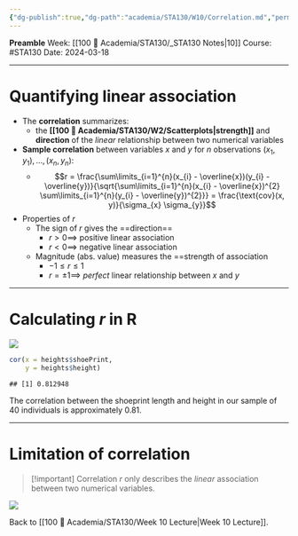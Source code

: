 ```yaml
---
{"dg-publish":true,"dg-path":"academia/STA130/W10/Correlation.md","permalink":"/academia/sta-130/w10/correlation/","created":"2024-03-18T13:27:13.106-04:00","updated":"2024-04-22T03:03:02.307-04:00"}
---
```


**Preamble**
Week: [[100 📒 Academia/STA130/_STA130 Notes\|10]]
Course: #STA130
Date: 2024-03-18

---
# Quantifying linear association

- The **correlation** summarizes:
    - the **[[100 📒 Academia/STA130/W2/Scatterplots\|strength]]** and **direction** of the *linear* relationship between two numerical variables
- **Sample correlation** between variables $x$ and $y$ for $n$ observations $(x_{1}, y_{1}), \dots, (x_{n}, y_{n})$:
    - $$r = \frac{\sum\limits_{i=1}^{n}(x_{i} - \overline{x})(y_{i} - \overline{y})}{\sqrt{\sum\limits_{i=1}^{n}(x_{i} - \overline{x})^{2} \sum\limits_{i=1}^{n}(y_{i} - \overline{y})^{2}}} = \frac{\text{cov}(x, y)}{\sigma_{x} \sigma_{y}}$$
- Properties of $r$
    - The sign of $r$ gives the ==direction==
        - $r > 0 \implies$ positive linear association
        - $r < 0 \implies$  negative linear association
    - Magnitude (abs. value) measures the ==strength of association
        - $-1 \leq r \leq 1$
        - $r = \pm 1 \implies$ *perfect* linear relationship between $x$ and $y$

---
# Calculating $r$ in R

![](https://i.imgur.com/k16t37q.png)


```r
cor(x = heights$shoePrint, 
    y = heights$height)
```
```
## [1] 0.812948
```

The correlation between the shoeprint length and height in our sample of 40 individuals is approximately 0.81.

---
# Limitation of correlation

> [!important] Correlation $r$ only describes the *linear* association between two numerical variables.

![](https://i.imgur.com/dAtSuLq.png)

Back to [[100 📒 Academia/STA130/Week 10 Lecture\|Week 10 Lecture]].